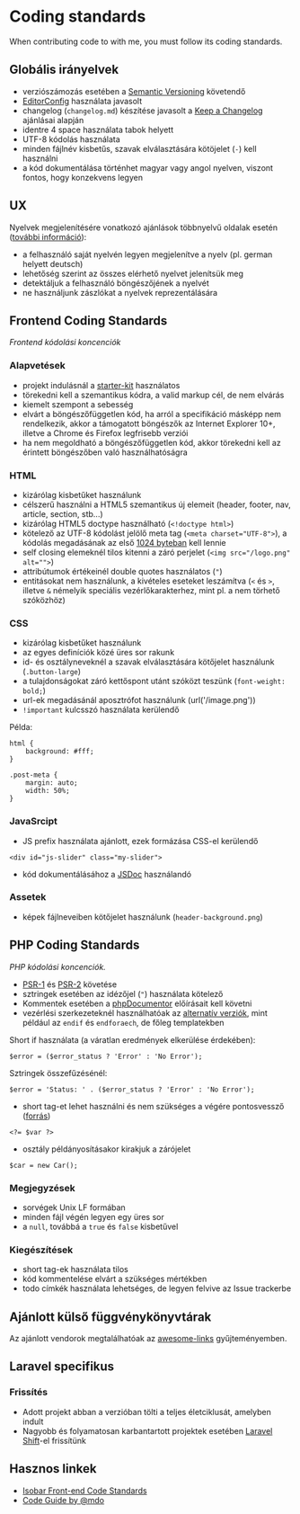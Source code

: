 # Coding standards
When contributing code to with me, you must follow its coding standards.

## Globális irányelvek

* verziószámozás esetében a [Semantic Versioning](http://semver.org/) követendő
* [EditorConfig](http://editorconfig.org/) használata javasolt
* changelog (`changelog.md`) készítése javasolt a [Keep a Changelog](http://keepachangelog.com/en/0.3.0/) ajánlásai alapján
* identre 4 space használata tabok helyett
* UTF-8 kódolás használata
* minden fájlnév kisbetűs, szavak elválasztására kötöjelet (`-`) kell használni
* a kód dokumentálása történhet magyar vagy angol nyelven, viszont fontos, hogy konzekvens legyen

## UX

Nyelvek megjelenítésére vonatkozó ajánlások többnyelvű oldalak esetén ([további információ](http://www.flagsarenotlanguages.com/blog/best-practice-for-presenting-languages/)):
- a felhasználó saját nyelvén legyen megjelenítve a nyelv (pl. german helyett deutsch)
- lehetőség szerint az összes elérhető nyelvet jelenítsük meg
- detektáljuk a felhasználó böngészőjének a nyelvét
- ne használjunk zászlókat a nyelvek reprezentálására

## Frontend Coding Standards
*Frontend kódolási koncenciók*

### Alapvetések

* projekt indulásnál a [starter-kit](https://github.com/StarZ3r0/starter-kit) használatos
* törekedni kell a szemantikus kódra, a valid markup cél, de nem elvárás
* kiemelt szempont a sebesség
* elvárt a böngészőfüggetlen kód, ha arról a specifikáció másképp nem rendelkezik, akkor a támogatott böngészők az Internet Explorer 10+, illetve a Chrome és Firefox legfrisebb verziói
* ha nem megoldható a böngészőfüggetlen kód, akkor törekedni kell az érintett böngészőben való használhatóságra

### HTML

* kizárólag kisbetűket használunk
* célszerű használni a HTML5 szemantikus új elemeit (header, footer, nav, article, section, stb...)
* kizárólag HTML5 doctype használható (`<!doctype html>`)
* kötelező az UTF-8 kódolást jelölő meta tag (`<meta charset="UTF-8">`), a kódolás megadásának az első [1024 byteban](http://www.whatwg.org/specs/web-apps/current-work/multipage/semantics.html#charset) kell lennie
* self closing elemeknél tilos kitenni a záró perjelet (`<img src="/logo.png" alt="">`)
* attribútumok értékeinél double quotes használatos (`"`)
* entitásokat nem használunk, a kivételes eseteket leszámítva (`<` és `>`, illetve `&` némelyik speciális vezérlőkarakterhez, mint pl. a nem törhető szóközhöz)

### CSS

* kizárólag kisbetűket használunk
* az egyes definíciók közé üres sor rakunk
* id- és osztályneveknél a szavak elválasztására kötőjelet használunk (`.button-large`)
* a tulajdonságokat záró kettőspont utánt szóközt teszünk (`font-weight: bold;`)
* url-ek megadásánál aposztrófot használunk (url('/image.png'))
* `!important` kulcsszó használata kerülendő

Példa:
```
html {
    background: #fff;
}

.post-meta {
    margin: auto;
    width: 50%;
}
```

### JavaSrcipt

* JS prefix használata ajánlott, ezek formázása CSS-el kerülendő
```
<div id="js-slider" class="my-slider">
```
* kód dokumentálásához a [JSDoc](http://usejsdoc.org/) használandó

### Assetek

* képek fájlneveiben kötőjelet használunk (`header-background.png`)

## PHP Coding Standards
*PHP kódolási koncenciók.*

* [PSR-1](http://www.php-fig.org/psr/psr-1/) és [PSR-2](http://www.php-fig.org/psr/psr-2/) követése
* sztringek esetében az idézőjel (`"`) használata kötelező
* Kommentek esetében a [phpDocumentor](http://www.phpdoc.org/docs/latest/index.html) előírásait kell követni
* vezérlési szerkezeteknél használhatóak az [alternatív verziók](http://php.net/manual/pl/control-structures.alternative-syntax.php), mint például az `endif` és `endforaech`, de főleg templatekben

Short if használata (a váratlan eredmények elkerülése érdekében):
```
$error = ($error_status ? 'Error' : 'No Error');
```
Sztringek összefűzésénél:
```
$error = 'Status: ' . ($error_status ? 'Error' : 'No Error');
```
* short tag-et lehet használni és nem szükséges a végére pontosvessző ([forrás](http://php.net/manual/en/language.basic-syntax.instruction-separation.php))
```
<?= $var ?>
```
* osztály példányosításakor kirakjuk a zárójelet
```
$car = new Car();
```

### Megjegyzések

* sorvégek Unix LF formában
* minden fájl végén legyen egy üres sor
* a <code>null</code>, továbbá a <code>true</code> és <code>false</code> kisbetűvel

### Kiegészítések

* short tag-ek használata tilos
* kód kommentelése elvárt a szükséges mértékben
* todo címkék használata lehetséges, de legyen felvive az Issue trackerbe

## Ajánlott külső függvénykönyvtárak

Az ajánlott vendorok megtalálhatóak az [awesome-links](https://github.com/StarZ3r0/awesome-links) gyűjteményemben.

## Laravel specifikus

### Frissítés

* Adott projekt abban a verzióban tölti a teljes életciklusát, amelyben indult
* Nagyobb és folyamatosan karbantartott projektek esetében [Laravel Shift](https://laravelshift.com/)-el frissítünk

## Hasznos linkek

* [Isobar Front-end Code Standards](https://isobar-idev.github.io/code-standards/)
* [Code Guide by @mdo](http://codeguide.co/)



